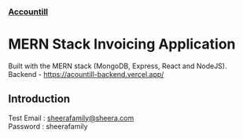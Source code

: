 ### [Accountill](https://invoice-app-muditvir.netlify.app/)
# MERN Stack Invoicing Application
Built with the MERN stack (MongoDB, Express, React and NodeJS).  
Backend - https://acountill-backend.vercel.app/

## Introduction
Test Email : sheerafamily@sheera.com  
Password : sheerafamily

